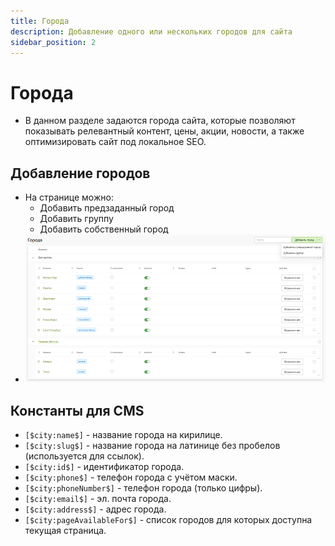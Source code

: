 ```yaml
---
title: Города
description: Добавление одного или нескольких городов для сайта
sidebar_position: 2
---
```


# Города

* В данном разделе задаются города сайта, которые позволяют показывать релевантный контент, цены, акции, новости, а также оптимизировать сайт под локальное SEO.

## Добавление городов
* На странице можно:
    - Добавить предзаданный город
    - Добавить группу 
    - Добавить собственный город
* ![](../_media/site/cities.png)

## Константы для CMS
* `[$city:name$]` - название города на кирилице. 
* `[$city:slug$]` - название города на латинице без пробелов (используется для ссылок).
* `[$city:id$]` - идентификатор города.
* `[$city:phone$]` - телефон города с учётом маски.
* `[$city:phoneNumber$]` - телефон города (только цифры).
* `[$city:email$]` - эл. почта города.
* `[$city:address$]` - адрес города.
* `[$city:pageAvailableFor$]` - список городов для которых доступна текущая страница.